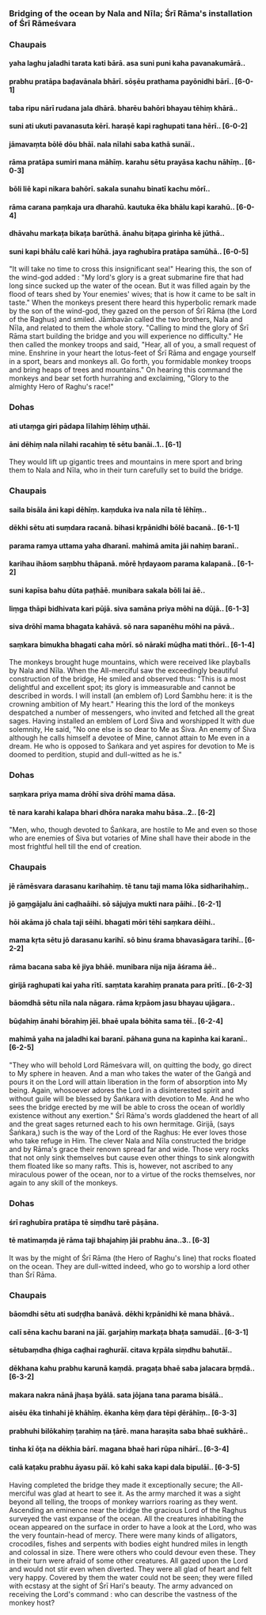 ### Bridging of the ocean by Nala and Nīla; Śrī Rāma's installation of Śrī Rāmeśvara

### Chaupais

#### yaha laghu jaladhi tarata kati bārā. asa suni puni kaha pavanakumārā..
#### prabhu pratāpa baḍavānala bhārī. sōṣēu prathama payōnidhi bārī.. [6-0-1]
#### taba ripu nārī rudana jala dhārā. bharēu bahōri bhayau tēhiṃ khārā..
#### suni ati ukuti pavanasuta kērī. haraṣē kapi raghupati tana hērī.. [6-0-2]
#### jāmavaṃta bōlē dōu bhāī. nala nīlahi saba kathā sunāī..
#### rāma pratāpa sumiri mana māhīṃ. karahu sētu prayāsa kachu nāhīṃ.. [6-0-3]
#### bōli liē kapi nikara bahōrī. sakala sunahu binatī kachu mōrī..
#### rāma carana paṃkaja ura dharahū. kautuka ēka bhālu kapi karahū.. [6-0-4]
#### dhāvahu markaṭa bikaṭa barūthā. ānahu biṭapa girinha kē jūthā..
#### suni kapi bhālu calē kari hūhā. jaya raghubīra pratāpa samūhā.. [6-0-5]

"It will take no time to cross this insignificant sea!" Hearing this, the son of the wind-god added : "My lord's glory is a great submarine fire that had long since sucked up the water of the ocean. But it was filled again by the flood of tears shed by Your enemies' wives; that is how it came to be salt in taste." When the monkeys present there heard this hyperbolic remark made by the son of the wind-god, they gazed on the person of Śrī Rāma (the Lord of the Raghus) and smiled. Jāmbavān called the two brothers, Nala and Nīla, and related to them the whole story. "Calling to mind the glory of Śrī Rāma start building the bridge and you will experience no difficulty." He then called the monkey troops and said, "Hear, all of you, a small request of mine. Enshrine in your heart the lotus-feet of Śrī Rāma and engage yourself in a sport, bears and monkeys all. Go forth, you formidable monkey troops and bring heaps of trees and mountains." On hearing this command the monkeys and bear set forth hurrahing and exclaiming, "Glory to the almighty Hero of Raghu's race!"

### Dohas

#### ati utaṃga giri pādapa līlahiṃ lēhiṃ uṭhāi.
#### āni dēhiṃ nala nīlahi racahiṃ tē sētu banāi..1.. [6-1]

They would lift up gigantic trees and mountains in mere sport and bring them to Nala and Nīla, who in their turn carefully set to build the bridge.

### Chaupais

#### saila bisāla āni kapi dēhīṃ. kaṃduka iva nala nīla tē lēhīṃ..
#### dēkhi sētu ati suṃdara racanā. bihasi kṛpānidhi bōlē bacanā.. [6-1-1]
#### parama ramya uttama yaha dharanī. mahimā amita jāi nahiṃ baranī..
#### karihau ihāom saṃbhu thāpanā. mōrē hṛdayaom parama kalapanā.. [6-1-2]
#### suni kapīsa bahu dūta paṭhāē. munibara sakala bōli lai āē..
#### liṃga thāpi bidhivata kari pūjā. siva samāna priya mōhi na dūjā.. [6-1-3]
#### siva drōhī mama bhagata kahāvā. sō nara sapanēhu mōhi na pāvā..
#### saṃkara bimukha bhagati caha mōrī. sō nārakī mūḍha mati thōrī.. [6-1-4]

The monkeys brought huge mountains, which were received like playballs by Nala and Nīla. When the All-merciful saw the exceedingly beautiful construction of the bridge, He smiled and observed thus: "This is a most delightful and excellent spot; its glory is immeasurable and cannot be described in words. I will install (an emblem of) Lord Śambhu here: it is the crowning ambition of My heart." Hearing this the lord of the monkeys despatched a number of messengers, who invited and fetched all the great sages. Having installed an emblem of Lord Śiva and worshipped It with due solemnity, He said, "No one else is so dear to Me as Śiva. An enemy of Śiva although he calls himself a devotee of Mine, cannot attain to Me even in a dream. He who is opposed to Śaṅkara and yet aspires for devotion to Me is doomed to perdition, stupid and dull-witted as he is."

### Dohas

#### saṃkara priya mama drōhī siva drōhī mama dāsa.
#### tē nara karahi kalapa bhari dhōra naraka mahu bāsa..2.. [6-2]

"Men, who, though devoted to Śaṅkara, are hostile to Me and even so those who are enemies of Śiva but votaries of Mine shall have their abode in the most frightful hell till the end of creation.

### Chaupais

#### jē rāmēsvara darasanu karihahiṃ. tē tanu taji mama lōka sidharihahiṃ..
#### jō gaṃgājalu āni caḍhaāihi. sō sājujya mukti nara pāihi.. [6-2-1]
#### hōi akāma jō chala taji sēihi. bhagati mōri tēhi saṃkara dēihi..
#### mama kṛta sētu jō darasanu karihī. sō binu śrama bhavasāgara tarihī.. [6-2-2]
#### rāma bacana saba kē jiya bhāē. munibara nija nija āśrama āē..
#### girijā raghupati kai yaha rītī. saṃtata karahiṃ pranata para prītī.. [6-2-3]
#### bāomdhā sētu nīla nala nāgara. rāma kṛpāom jasu bhayau ujāgara..
#### būḍahiṃ ānahi bōrahiṃ jēī. bhaē upala bōhita sama tēī.. [6-2-4]
#### mahimā yaha na jaladhi kai baranī. pāhana guna na kapinha kai karanī.. [6-2-5]

"They who will behold Lord Rāmeśvara will, on quitting the body, go direct to My sphere in heaven. And a man who takes the water of the Gaṅgā and pours it on the Lord will attain liberation in the form of absorption into My being. Again, whosoever adores the Lord in a disinterested spirit and without guile will be blessed by Śaṅkara with devotion to Me. And he who sees the bridge erected by me will be able to cross the ocean of worldly existence without any exertion." Śrī Rāma's words gladdened the heart of all and the great sages returned each to his own hermitage. Girijā, (says Śaṅkara,) such is the way of the Lord of the Raghus: He ever loves those who take refuge in Him. The clever Nala and Nīla constructed the bridge and by Rāma's grace their renown spread far and wide. Those very rocks that not only sink themselves but cause even other things to sink alongwith them floated like so many rafts. This is, however, not ascribed to any miraculous power of the ocean, nor to a virtue of the rocks themselves, nor again to any skill of the monkeys.

### Dohas

#### śrī raghubīra pratāpa tē siṃdhu tarē pāṣāna.
#### tē matimaṃda jē rāma taji bhajahiṃ jāi prabhu āna..3.. [6-3]

It was by the might of Śrī Rāma (the Hero of Raghu's line) that rocks floated on the ocean. They are dull-witted indeed, who go to worship a lord other than Śrī Rāma.

### Chaupais

#### bāomdhi sētu ati sudṛḍha banāvā. dēkhi kṛpānidhi kē mana bhāvā..
#### calī sēna kachu barani na jāī. garjahiṃ markaṭa bhaṭa samudāī.. [6-3-1]
#### sētubaṃdha ḍhiga caḍhai raghurāī. citava kṛpāla siṃdhu bahutāī..
#### dēkhana kahu prabhu karunā kaṃdā. pragaṭa bhaē saba jalacara bṛṃdā.. [6-3-2]
#### makara nakra nānā jhaṣa byālā. sata jōjana tana parama bisālā..
#### aisēu ēka tinhahi jē khāhīṃ. ēkanha kēṃ ḍara tēpi ḍērāhīṃ.. [6-3-3]
#### prabhuhi bilōkahiṃ ṭarahiṃ na ṭārē. mana haraṣita saba bhaē sukhārē..
#### tinha kī ōṭa na dēkhia bārī. magana bhaē hari rūpa nihārī.. [6-3-4]
#### calā kaṭaku prabhu āyasu pāī. kō kahi saka kapi dala bipulāī.. [6-3-5]

Having completed the bridge they made it exceptionally secure; the All-merciful was glad at heart to see it. As the army marched it was a sight beyond all telling, the troops of monkey warriors roaring as they went. Ascending an eminence near the bridge the gracious Lord of the Raghus surveyed the vast expanse of the ocean. All the creatures inhabiting the ocean appeared on the surface in order to have a look at the Lord, who was the very fountain-head of mercy. There were many kinds of alligators, crocodiles, fishes and serpents with bodies eight hundred miles in length and colossal in size. There were others who could devour even these. They in their turn were afraid of some other creatures. All gazed upon the Lord and would not stir even when diverted. They were all glad of heart and felt very happy. Covered by them the water could not be seen; they were filled with ecstasy at the sight of Śrī Hari's beauty. The army advanced on receiving the Lord's command : who can describe the vastness of the monkey host?